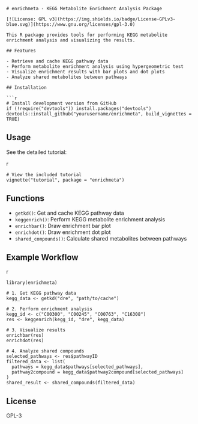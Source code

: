 ```
# enrichmeta - KEGG Metabolite Enrichment Analysis Package

[![License: GPL v3](https://img.shields.io/badge/License-GPLv3-blue.svg)](https://www.gnu.org/licenses/gpl-3.0)

This R package provides tools for performing KEGG metabolite enrichment analysis and visualizing the results.

## Features

- Retrieve and cache KEGG pathway data
- Perform metabolite enrichment analysis using hypergeometric test
- Visualize enrichment results with bar plots and dot plots
- Analyze shared metabolites between pathways

## Installation

​```r
# Install development version from GitHub
if (!require("devtools")) install.packages("devtools")
devtools::install_github("yourusername/enrichmeta", build_vignettes = TRUE)
```

## Usage

See the detailed tutorial:

r

```
# View the included tutorial
vignette("tutorial", package = "enrichmeta")
```

## Functions

- `getkd()`: Get and cache KEGG pathway data
- `keggenrich()`: Perform KEGG metabolite enrichment analysis
- `enrichbar()`: Draw enrichment bar plot
- `enrichdot()`: Draw enrichment dot plot
- `shared_compounds()`: Calculate shared metabolites between pathways

## Example Workflow

r

```
library(enrichmeta)

# 1. Get KEGG pathway data
kegg_data <- getkd("dre", "path/to/cache")

# 2. Perform enrichment analysis
kegg_id <- c("C00300", "C00245", "C00763", "C16308")
res <- keggenrich(kegg_id, "dre", kegg_data)

# 3. Visualize results
enrichbar(res)
enrichdot(res)

# 4. Analyze shared compounds
selected_pathways <- res$pathwayID
filtered_data <- list(
  pathways = kegg_data$pathways[selected_pathways],
  pathway2compound = kegg_data$pathway2compound[selected_pathways]
)
shared_result <- shared_compounds(filtered_data)
```

## License

GPL-3